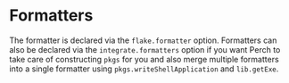 # Formatters

The formatter is declared via the `flake.formatter` option. Formatters can also
be declared via the `integrate.formatters` option if you want Perch to take care
of constructing `pkgs` for you and also merge multiple formatters into a single
formatter using `pkgs.writeShellApplication` and `lib.getExe`.
